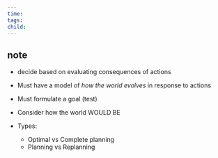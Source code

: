 ```yaml
---
time: 
tags: 
child:
---
```

## note
- decide based on evaluating consequences of actions
- Must have a model of *how the world evolves* in response to actions
- Must formulate a goal (test)
- Consider how the world WOULD BE

- Types:
	- Optimal vs Complete planning
	- Planning vs Replanning